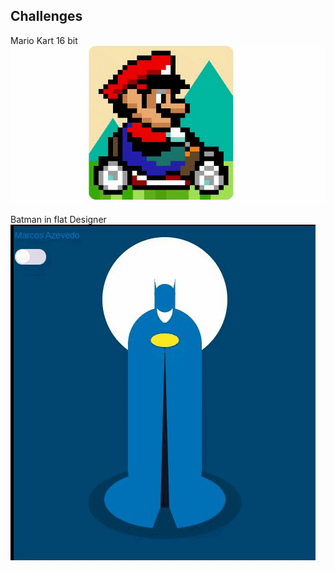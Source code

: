 ## Challenges


Mario Kart 16 bit
![Mario Kart](_assets/mario-kart.gif)

Batman in flat Designer
![Batman](_assets/flat-batman.gif)
